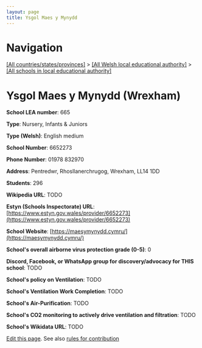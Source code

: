 ```yaml
---
layout: page
title: Ysgol Maes y Mynydd
---
```

# Navigation

[[All countries/states/provinces]](../../..) > [[All Welsh local educational authority]](../..) > [[All schools in local educational authority]](..)

# Ysgol Maes y Mynydd (Wrexham)

**School LEA number**: 665

**Type**: Nursery, Infants & Juniors

**Type (Welsh)**: English medium

**School Number**: 6652273

**Phone Number**: 01978 832970

**Address**: Pentredwr, Rhosllanerchrugog, Wrexham, LL14 1DD

**Students**: 296

**Wikipedia URL**: TODO

**Estyn (Schools Inspectorate) URL**: [https://www.estyn.gov.wales/provider/6652273](https://www.estyn.gov.wales/provider/6652273)

**School Website**: [https://maesymynydd.cymru/](https://maesymynydd.cymru/)

**School's overall airborne virus protection grade (0-5)**: 0

**Discord, Facebook, or WhatsApp group for discovery/advocacy for THIS school**: TODO

**School's policy on Ventilation**: TODO

**School's Ventilation Work Completion**: TODO

**School's Air-Purification**: TODO

**School's CO2 monitoring to actively drive ventilation and filtration**: TODO

**School's Wikidata URL**: TODO




[Edit this page](https://github.com/VentilationProject/Wales/edit/prif/./Wrexham/Ysgol_Maes_y_Mynydd.md). See also [rules for contribution](../../../contribution-rules/)